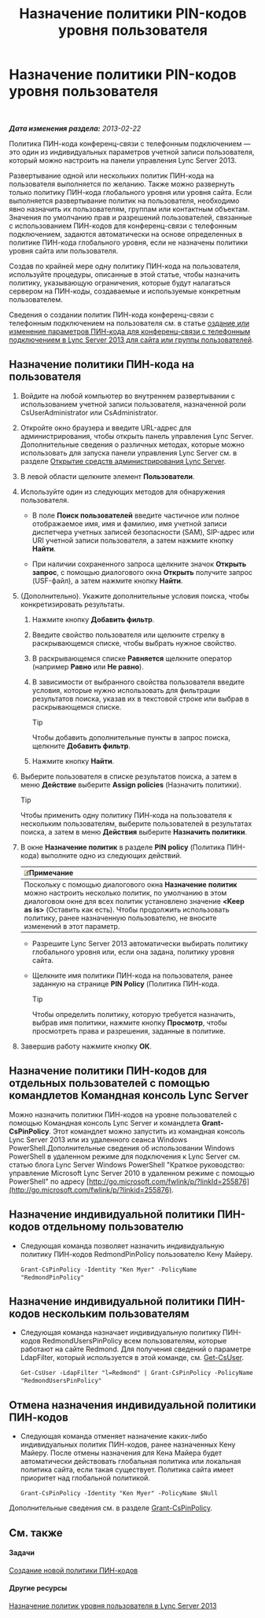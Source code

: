 ﻿---
title: Назначение политики PIN-кодов уровня пользователя
TOCTitle: Назначение политики PIN-кодов уровня пользователя
ms:assetid: d8211c64-0b63-4193-a074-673da7d14287
ms:mtpsurl: https://technet.microsoft.com/ru-ru/library/Gg182594(v=OCS.15)
ms:contentKeyID: 49311343
ms.date: 05/19/2016
mtps_version: v=OCS.15
ms.translationtype: HT
---

# Назначение политики PIN-кодов уровня пользователя

 

_**Дата изменения раздела:** 2013-02-22_

Политика ПИН-кода конференц-связи с телефонным подключением — это один из индивидуальных параметров учетной записи пользователя, который можно настроить на панели управления Lync Server 2013.

Развертывание одной или нескольких политик ПИН-кода на пользователя выполняется по желанию. Также можно развернуть только политику ПИН-кода глобального уровня или уровня сайта. Если выполняется развертывание политик на пользователя, необходимо явно назначить их пользователям, группам или контактным объектам. Значения по умолчанию прав и разрешений пользователей, связанные с использованием ПИН-кодов для конференц-связи с телефонным подключением, задаются автоматически на основе определенных в политике ПИН-кода глобального уровня, если не назначены политики уровня сайта или пользователя.

Создав по крайней мере одну политику ПИН-кода на пользователя, используйте процедуры, описанные в этой статье, чтобы назначить политику, указывающую ограничения, которые будут налагаться сервером на ПИН-коды, создаваемые и используемые конкретным пользователем.

Сведения о создании политик ПИН-кода конференц-связи с телефонным подключением на пользователя см. в статье [оздание или изменение параметров ПИН-кода для конференц-связи с телефонным подключением в Lync Server 2013 для сайта или группы пользователей](lync-server-2013-create-or-modify-dial-in-conferencing-pin-settings-for-a-site-or-group-of-users.md).

## Назначение политики ПИН-кода на пользователя

1.  Войдите на любой компьютер во внутреннем развертывании с использованием учетной записи пользователя, назначенной роли CsUserAdministrator или CsAdministrator.

2.  Откройте окно браузера и введите URL-адрес для администрирования, чтобы открыть панель управления Lync Server. Дополнительные сведения о различных методах, которые можно использовать для запуска панели управления Lync Server см. в разделе [Открытие средств администрирования Lync Server](lync-server-2013-open-lync-server-administrative-tools.md).

3.  В левой области щелкните элемент **Пользователи**.

4.  Используйте один из следующих методов для обнаружения пользователя.
    
      - В поле **Поиск пользователей** введите частичное или полное отображаемое имя, имя и фамилию, имя учетной записи диспетчера учетных записей безопасности (SAM), SIP-адрес или URI учетной записи пользователя, а затем нажмите кнопку **Найти**.
    
      - При наличии сохраненного запроса щелкните значок **Открыть запрос**, с помощью диалогового окна **Открыть** получите запрос (USF-файл), а затем нажмите кнопку **Найти**.

5.  (Дополнительно). Укажите дополнительные условия поиска, чтобы конкретизировать результаты.
    
    1.  Нажмите кнопку **Добавить фильтр**.
    
    2.  Введите свойство пользователя или щелкните стрелку в раскрывающемся списке, чтобы выбрать нужное свойство.
    
    3.  В раскрывающемся списке **Равняется** щелкните оператор (например **Равно** или **Не равно**).
    
    4.  В зависимости от выбранного свойства пользователя введите условия, которые нужно использовать для фильтрации результатов поиска, указав их в текстовой строке или выбрав в раскрывающемся списке.
        

        > [!TIP]
        > Чтобы добавить дополнительные пункты в запрос поиска, щелкните <STRONG>Добавить фильтр</STRONG>.

    
    5.  Нажмите кнопку **Найти**.

6.  Выберите пользователя в списке результатов поиска, а затем в меню **Действие** выберите **Assign policies** (Назначить политики).
    

    > [!TIP]
    > Чтобы применить одну политику ПИН-кода на пользователя к нескольким пользователям, выберите пользователей в результатах поиска, а затем в меню <STRONG>Действия</STRONG> выберите <STRONG>Назначить политики</STRONG>.



7.  В окне **Назначение политик** в разделе **PIN policy** (Политика ПИН-кода) выполните одно из следующих действий.
    
    <table>
    <thead>
    <tr class="header">
    <th><img src="images/Gg398412.note(OCS.15).gif" title="note" alt="note" />Примечание</th>
    </tr>
    </thead>
    <tbody>
    <tr class="odd">
    <td>Поскольку с помощью диалогового окна <strong>Назначение политик</strong> можно настроить несколько политик, по умолчанию в этом диалоговом окне для всех политик установлено значение <strong>&lt;Keep as is&gt;</strong> (Оставить как есть). Чтобы продолжить использовать политику, ранее назначенную пользователю, не вносите изменений в этот параметр.</td>
    </tr>
    </tbody>
    </table>
    
      - Разрешите Lync Server 2013 автоматически выбирать политику глобального уровня или, если она задана, политику уровня сайта.
    
      - Щелкните имя политики ПИН-кода на пользователя, ранее заданную на странице **PIN Policy** (Политика ПИН-кода.
        

        > [!TIP]
        > Чтобы определить политику, которую требуется назначить, выбрав имя политики, нажмите кнопку <STRONG>Просмотр</STRONG>, чтобы просмотреть права и разрешения, заданные в политике.



8.  Завершив работу нажмите кнопку **ОК**.

## Назначение политики ПИН-кодов для отдельных пользователей с помощью командлетов Командная консоль Lync Server

Можно назначить политики ПИН-кодов на уровне пользователей с помощью Командная консоль Lync Server и командлета **Grant-CsPinPolicy**. Этот командлет можно запустить из командная консоль Lync Server 2013 или из удаленного сеанса Windows PowerShell.Дополнительные сведения об использовании Windows PowerShell в удаленном режиме для подключения к Lync Server см. статью блога Lync Server Windows PowerShell "Краткое руководство: управление Microsoft Lync Server 2010 в удаленном режиме с помощью PowerShell" по адресу [http://go.microsoft.com/fwlink/p/?linkId=255876](http://go.microsoft.com/fwlink/p/?linkid=255876).

## Назначение индивидуальной политики ПИН-кодов отдельному пользователю

  - Следующая команда позволяет назначить индивидуальную политику ПИН-кодов RedmondPinPolicy пользователю Кену Майеру.
    
        Grant-CsPinPolicy -Identity "Ken Myer" -PolicyName "RedmondPinPolicy"

## Назначение индивидуальной политики ПИН-кодов нескольким пользователям

  - Следующая команда назначает индивидуальную политику ПИН-кодов RedmondUsersPinPolicy всем пользователям, которые работают на сайте Redmond. Для получения сведений о параметре LdapFilter, который используется в этой команде, см. [Get-CsUser](get-csuser.md).
    
        Get-CsUser -LdapFilter "l=Redmond" | Grant-CsPinPolicy -PolicyName "RedmondUsersPinPolicy"

## Отмена назначения индивидуальной политики ПИН-кодов

  - Следующая команда отменяет назначение каких-либо индивидуальных политик ПИН-кодов, ранее назначенных Кену Майеру. После отмены назначения для Кена Майера будет автоматически действовать глобальная политика или локальная политика сайта, если такая существует. Политика сайта имеет приоритет над глобальной политикой.
    
        Grant-CsPinPolicy -Identity "Ken Myer" -PolicyName $Null

Дополнительные сведения см. в разделе [Grant-CsPinPolicy](grant-cspinpolicy.md).

## См. также

#### Задачи

[Создание новой политики ПИН-кодов](lync-server-2013-create-a-new-pin-policy.md)  

#### Другие ресурсы

[Назначение политик уровня пользователя в Lync Server 2013](lync-server-2013-assigning-per-user-policies.md)


